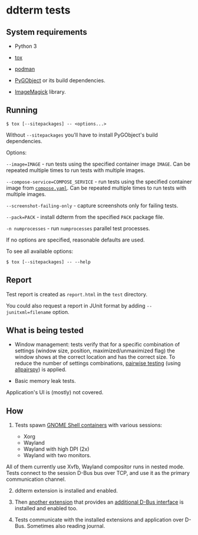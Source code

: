 # ddterm tests

## System requirements

* Python 3

* [tox]

* [podman]

* [PyGObject] or its build dependencies.

* [ImageMagick] library.

## Running

    $ tox [--sitepackages] -- <options...>

Without `--sitepackages` you'll have to install PyGObject's build dependencies.

Options:

`--image=IMAGE` - run tests using the specified container image `IMAGE`. Can
be repeated multiple times to run tests with multiple images.

`--compose-service=COMPOSE_SERVICE` - run tests using the specified container
image from [`compose.yaml`]. Can be repeated multiple times to run tests
with multiple images.

`--screenshot-failing-only` - capture screenshots only for failing tests.

`--pack=PACK` - install ddterm from the specified `PACK` package file.

`-n numprocesses` - run `numprocesses` parallel test processes.

If no options are specified, reasonable defaults are used.

To see all available options:

    $ tox [--sitepackages] -- --help

## Report

Test report is created as `report.html` in the `test` directory.

You could also request a report in JUnit format by adding
`--junitxml=filename` option.

## What is being tested

* Window management: tests verify that for a specific combination of settings
(window size, position, maximized/unmaximized flag) the window shows at the
correct location and has the correct size. To reduce the number of settings
combinations, [pairwise testing] (using [allpairspy]) is applied.

* Basic memory leak tests.

Application's UI is (mostly) not covered.

## How

1. Tests spawn [GNOME Shell containers] with various sessions:

    * Xorg
    * Wayland
    * Wayland with high DPI (2x)
    * Wayland with two monitors.

All of them currently use Xvfb, Wayland compositor runs in nested mode. Tests
connect to the session D-Bus bus over TCP, and use it as the primary
communication channel.

2. ddterm extension is installed and enabled.

3. Then [another extension](../test/extension/extension.js) that provides an
[additional D-Bus interface](../test/extension/com.github.amezin.ddterm.ExtensionTest.xml)
is installed and enabled too.

4. Tests communicate with the installed extensions and application over D-Bus.
Sometimes also reading journal.

[tox]: https://tox.wiki/
[podman]: https://podman.io/
[PyGObject]: https://pygobject.readthedocs.io/
[ImageMagick]: https://imagemagick.org/
[pairwise testing]: https://www.pairwise.org/
[allpairspy]: https://github.com/thombashi/allpairspy

[GNOME Shell containers]: https://github.com/ddterm/gnome-shell-pod

[`compose.yaml`]: ../test/compose.yaml
